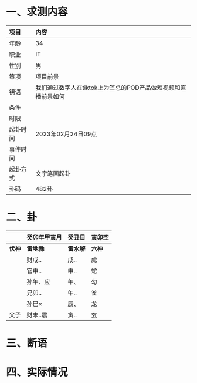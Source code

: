 # 一、求测内容
|项目|内容|
|:-|:-|
|年龄|34|
|职业|IT|
|性别|男|
|策项|项目前景|
|钥语|我们通过数字人在tiktok上为竺总的POD产品做短视频和直播前景如何|
|条件||
|时限||
|起卦时间|2023年02月24日09点|
|事件时间||
|起卦方式|文字笔画起卦|
|卦码|482卦|

# 二、卦
||癸卯年甲寅月|癸丑日|寅卯空|
|:-|:-|:-|:-|
|**伏神**|**雷地豫**|**雷水解**|**六神**|
||财戌..|戌..|虎|
||官申..|申..|蛇|
||孙午、应|午、|勾|
||兄卯..|午..|雀|
||孙巳×|辰、|龙|
|父子|财未..震|寅..|玄|


# 三、断语

# 四、实际情况